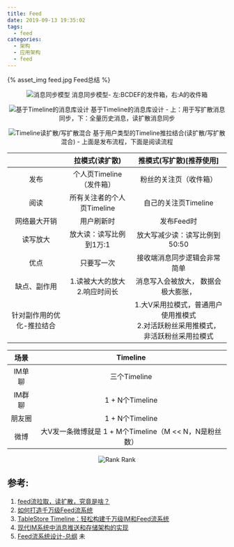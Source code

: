 ```yaml
---
title: Feed
date: 2019-09-13 19:35:02
tags:
  - feed
categories:
  - 架构
  - 应用架构
  - feed 
---
```


<p></p>
<!-- more -->

{% asset_img   feed.jpg  Feed总结  %}

<div style="text-align: center;">

![消息同步模型](https://user-images.githubusercontent.com/5608425/65018148-fa3b8700-d95a-11e9-865d-040c86263ef5.png)
消息同步模型- 左:BCDEF的发件箱，右:A的收件箱

![基于Timeline的消息库设计](https://user-images.githubusercontent.com/5608425/65019405-b6964c80-d95d-11e9-88a6-395dc2c888e7.png)
基于Timeline的消息库设计 - 上：用于写扩散消息同步，下：全量历史消息，读扩散消息同步


![Timeline读扩散/写扩散混合](https://user-images.githubusercontent.com/5608425/65009396-16312f80-d93f-11e9-9f1f-5beb374034d2.png)
基于用户类型的Timeline推拉结合(读扩散/写扩散混合) - 上面是发布流程，下面是阅读流程
</div>


| |拉模式(读扩散)	| 推模式(写扩散)[推荐使用]|
|:---:|:---:|:---:|
|发布	| 个人页Timeline（发件箱）	| 粉丝的关注页（收件箱）| 
|阅读	|所有关注者的个人页Timeline	|自己的关注页Timeline| 
|网络最大开销	  | 用户刷新时	| 发布Feed时 |
|读写放大	  | 放大读：读写比例到1万:1	| 放大写减少读：读写比例到50:50 |
|优点| 只要写一次 |接收端消息同步逻辑会非常简单|
|缺点、副作用| 1.读被大大的放大<br> 2.响应时间长 | 消息写入会被放大， 数据会极大膨胀，|
|针对副作用的优化-推拉结合||1.大V采用拉模式，普通用户使用推模式<br>2.对活跃粉丝采用推模式，非活跃粉丝采用拉模式|


|场景 | Timeline | 
|:---:|:---:|
|IM单聊	|三个Timeline 	|  
|IM群聊	|1 + N个Timeline	| 
|朋友圈	|1 + N个Timeline 	| 
|微博	|大V发一条微博就是 1 + M个Timeline（M << N，N是粉丝数） 	| 


<div style="text-align: center;">

![Rank](https://user-images.githubusercontent.com/5608425/65016689-792ec080-d957-11e9-9834-6a3d5c93e647.png)
Rank
</div>

## 参考:

1. [feed流拉取，读扩散，究竟是啥？](https://mp.weixin.qq.com/s/HC9Ucdfih24jXY6lCAv40g)
2. [如何打造千万级Feed流系统](https://yq.aliyun.com/articles/224132?spm=a2c4e.11153940.0.0.280655b2Qo0T2I)
3. [TableStore Timeline：轻松构建千万级IM和Feed流系统](https://yq.aliyun.com/articles/319138?spm=a2c4e.11153940.0.0.206d1844pmn4zn)
4. [现代IM系统中消息推送和存储架构的实现](https://yq.aliyun.com/articles/253242)
5. [Feed流系统设计-总纲](https://yq.aliyun.com/articles/706808) 未

